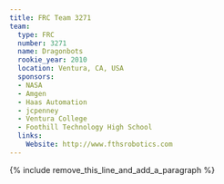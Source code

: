 ```yaml
---
title: FRC Team 3271
team:
  type: FRC
  number: 3271
  name: Dragonbots
  rookie_year: 2010
  location: Ventura, CA, USA
  sponsors:
  - NASA
  - Amgen
  - Haas Automation
  - jcpenney
  - Ventura College
  - Foothill Technology High School
  links:
    Website: http://www.fthsrobotics.com
---
```


{% include remove_this_line_and_add_a_paragraph %}